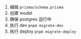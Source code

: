 # 

1. 编辑 `prisma/schema.prisma`
2. 创建 model
3. 确保 postgres 运行中
4. 执行 dev `pnpm migrate-dev`
5. 执行 deploy `pnpm migrate-deploy`
